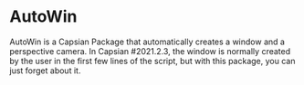 # AutoWin
AutoWin is a Capsian Package that automatically creates a window and a perspective camera.
In Capsian #2021.2.3, the window is normally created by the user in the first few lines of the script, but with this package, you can just forget about it. 
